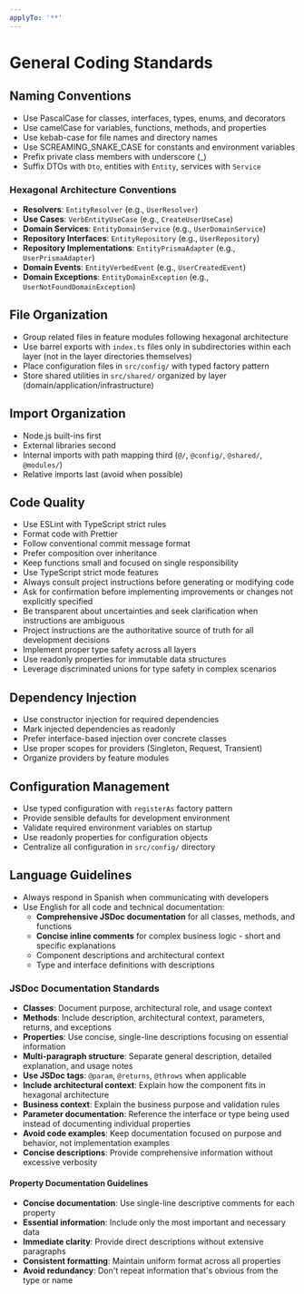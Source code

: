 ```yaml
---
applyTo: '**'
---
```


# General Coding Standards

## Naming Conventions

- Use PascalCase for classes, interfaces, types, enums, and decorators
- Use camelCase for variables, functions, methods, and properties
- Use kebab-case for file names and directory names
- Use SCREAMING_SNAKE_CASE for constants and environment variables
- Prefix private class members with underscore (\_)
- Suffix DTOs with `Dto`, entities with `Entity`, services with `Service`

### Hexagonal Architecture Conventions

- **Resolvers**: `EntityResolver` (e.g., `UserResolver`)
- **Use Cases**: `VerbEntityUseCase` (e.g., `CreateUserUseCase`)
- **Domain Services**: `EntityDomainService` (e.g., `UserDomainService`)
- **Repository Interfaces**: `EntityRepository` (e.g., `UserRepository`)
- **Repository Implementations**: `EntityPrismaAdapter` (e.g., `UserPrismaAdapter`)
- **Domain Events**: `EntityVerbedEvent` (e.g., `UserCreatedEvent`)
- **Domain Exceptions**: `EntityDomainException` (e.g., `UserNotFoundDomainException`)

## File Organization

- Group related files in feature modules following hexagonal architecture
- Use barrel exports with `index.ts` files only in subdirectories within each layer (not in the layer directories themselves)
- Place configuration files in `src/config/` with typed factory pattern
- Store shared utilities in `src/shared/` organized by layer (domain/application/infrastructure)

## Import Organization

- Node.js built-ins first
- External libraries second
- Internal imports with path mapping third (`@/`, `@config/`, `@shared/`, `@modules/`)
- Relative imports last (avoid when possible)

## Code Quality

- Use ESLint with TypeScript strict rules
- Format code with Prettier
- Follow conventional commit message format
- Prefer composition over inheritance
- Keep functions small and focused on single responsibility
- Use TypeScript strict mode features
- Always consult project instructions before generating or modifying code
- Ask for confirmation before implementing improvements or changes not explicitly specified
- Be transparent about uncertainties and seek clarification when instructions are ambiguous
- Project instructions are the authoritative source of truth for all development decisions
- Implement proper type safety across all layers
- Use readonly properties for immutable data structures
- Leverage discriminated unions for type safety in complex scenarios

## Dependency Injection

- Use constructor injection for required dependencies
- Mark injected dependencies as readonly
- Prefer interface-based injection over concrete classes
- Use proper scopes for providers (Singleton, Request, Transient)
- Organize providers by feature modules

## Configuration Management

- Use typed configuration with `registerAs` factory pattern
- Provide sensible defaults for development environment
- Validate required environment variables on startup
- Use readonly properties for configuration objects
- Centralize all configuration in `src/config/` directory

## Language Guidelines

- Always respond in Spanish when communicating with developers
- Use English for all code and technical documentation:
  - **Comprehensive JSDoc documentation** for all classes, methods, and functions
  - **Concise inline comments** for complex business logic - short and specific explanations
  - Component descriptions and architectural context
  - Type and interface definitions with descriptions

### JSDoc Documentation Standards

- **Classes**: Document purpose, architectural role, and usage context
- **Methods**: Include description, architectural context, parameters, returns, and exceptions
- **Properties**: Use concise, single-line descriptions focusing on essential information
- **Multi-paragraph structure**: Separate general description, detailed explanation, and usage notes
- **Use JSDoc tags**: `@param`, `@returns`, `@throws` when applicable
- **Include architectural context**: Explain how the component fits in hexagonal architecture
- **Business context**: Explain the business purpose and validation rules
- **Parameter documentation**: Reference the interface or type being used instead of documenting individual properties
- **Avoid code examples**: Keep documentation focused on purpose and behavior, not implementation examples
- **Concise descriptions**: Provide comprehensive information without excessive verbosity

#### Property Documentation Guidelines

- **Concise documentation**: Use single-line descriptive comments for each property
- **Essential information**: Include only the most important and necessary data
- **Immediate clarity**: Provide direct descriptions without extensive paragraphs
- **Consistent formatting**: Maintain uniform format across all properties
- **Avoid redundancy**: Don't repeat information that's obvious from the type or name
